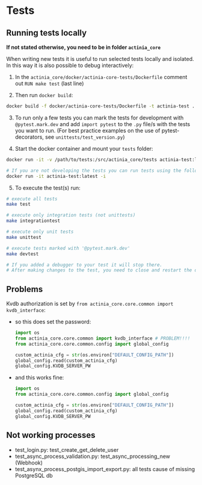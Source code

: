 # Tests

## Running tests locally

__If not stated otherwise, you need to be in folder `actinia_core`__

When writing new tests it is useful to run selected tests locally and isolated. In this way it is also possible to debug interactively:

1. In the `actinia_core/docker/actinia-core-tests/Dockerfile` comment out `RUN make test` (last line)

1. Then run `docker build`:

```bash
docker build -f docker/actinia-core-tests/Dockerfile -t actinia-test .
```

3. To run only a few tests you can mark the tests for development with
   `@pytest.mark.dev` and add `import pytest` to the `.py` file/s with the tests you want to run.
   (For best practice examples on the use of pytest-decorators, see `unittests/test_version.py`)

1. Start the docker container and mount your `tests` folder:

```bash
docker run -it -v /path/to/tests:/src/actinia_core/tests actinia-test:latest -i

# If you are not developing the tests you can run tests using the following command:
docker run -it actinia-test:latest -i

```

5. To execute the test(s) run:

```bash
# execute all tests
make test

# execute only integration tests (not unittests)
make integrationtest

# execute only unit tests
make unittest

# execute tests marked with '@pytest.mark.dev'
make devtest

# If you added a debugger to your test it will stop there.
# After making changes to the test, you need to close and restart the docker container (docker run ...) before testing again.
```

## Problems

Kvdb authorization is set by `from actinia_core.core.common import kvdb_interface`:

- so this does set the password:
  ```python
  import os
  from actinia_core.core.common import kvdb_interface # PROBLEM!!!!
  from actinia_core.core.common.config import global_config

  custom_actinia_cfg = str(os.environ["DEFAULT_CONFIG_PATH"])
  global_config.read(custom_actinia_cfg)
  global_config.KVDB_SERVER_PW
  ```
- and this works fine:
  ```python
  import os
  from actinia_core.core.common.config import global_config

  custom_actinia_cfg = str(os.environ["DEFAULT_CONFIG_PATH"])
  global_config.read(custom_actinia_cfg)
  global_config.KVDB_SERVER_PW
  ```

## Not working processes

- test_login.py: test_create_get_delete_user
- test_async_process_validation.py: test_async_processing_new (Webhook)
- test_asynx_process_postgis_import_export.py: all tests cause of missing PostgreSQL db
